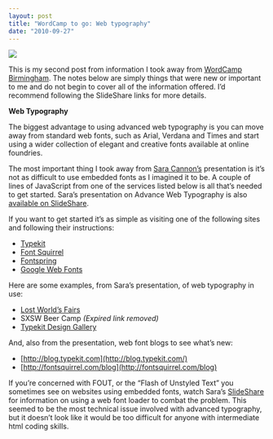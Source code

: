 ```yaml
---
layout: post
title: "WordCamp to go: Web typography"
date: "2010-09-27"
---
```


![](images/wordcamp-in-a-box.jpg)

This is my second post from information I took away from [WordCamp Birmingham](http://wordcampbirmingham.org/). The notes below are simply things that were new or important to me and do not begin to cover all of the information offered. I’d recommend following the SlideShare links for more details.

**Web Typography**

The biggest advantage to using advanced web typography is you can move away from standard web fonts, such as Arial, Verdana and Times and start using a wider collection of elegant and creative fonts available at online foundries.

The most important thing I took away from [Sara Cannon’s](http://www.sara-cannon.com/) presentation is it’s not as difficult to use embedded fonts as I imagined it to be. A couple of lines of JavaScript from one of the services listed below is all that’s needed to get started. Sara’s presentation on Advance Web Typography is also [available on SlideShare](http://www.slideshare.net/saracannon/beyond-the-system-font-advanced-web-typography).

If you want to get started it’s as simple as visiting one of the following sites and following their instructions:

- [Typekit](http://typekit.com/)
- [Font Squirrel](http://www.fontsquirrel.com/)
- [Fontspring](http://www.fontspring.com/)
- [Google Web Fonts](https://fonts.google.com/)

Here are some examples, from Sara’s presentation, of web typography in use:

- [Lost World’s Fairs](http://lostworldsfairs.com/)
- SXSW Beer Camp _(Expired link removed)_
- [Typekit Design Gallery](http://typekit.com/gallery)

And, also from the presentation, web font blogs to see what’s new:

- [http://blog.typekit.com](http://blog.typekit.com/)
- [http://fontsquirrel.com/blog](http://fontsquirrel.com/blog)

If you’re concerned with FOUT, or the “Flash of Unstyled Text” you sometimes see on websites using embedded fonts, watch Sara’s [SlideShare](http://www.slideshare.net/saracannon/beyond-the-system-font-advanced-web-typography) for information on using a web font loader to combat the problem. This seemed to be the most technical issue involved with advanced typography, but it doesn’t look like it would be too difficult for anyone with intermediate html coding skills.
